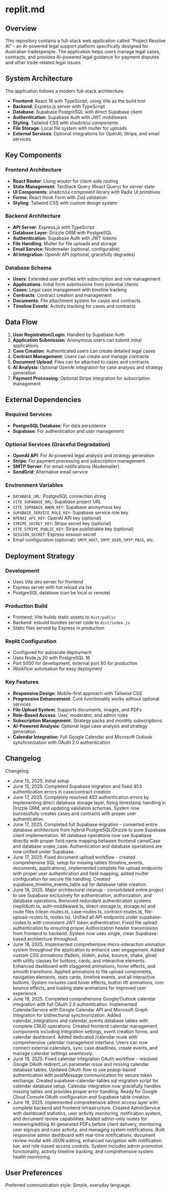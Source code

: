 # replit.md

## Overview

This repository contains a full-stack web application called "Project Resolve AI" - an AI-powered legal support platform specifically designed for Australian tradespeople. The application helps users manage legal cases, contracts, and provides AI-powered legal guidance for payment disputes and other trade-related legal issues.

## System Architecture

The application follows a modern full-stack architecture:

- **Frontend**: React 18 with TypeScript, using Vite as the build tool
- **Backend**: Express.js server with TypeScript
- **Database**: Supabase PostgreSQL with direct Supabase client
- **Authentication**: Supabase Auth with JWT middleware
- **Styling**: Tailwind CSS with shadcn/ui components
- **File Storage**: Local file system with multer for uploads
- **External Services**: Optional integrations for OpenAI, Stripe, and email services

## Key Components

### Frontend Architecture
- **React Router**: Using wouter for client-side routing
- **State Management**: TanStack Query (React Query) for server state
- **UI Components**: shadcn/ui component library with Radix UI primitives
- **Forms**: React Hook Form with Zod validation
- **Styling**: Tailwind CSS with custom design system

### Backend Architecture
- **API Server**: Express.js with TypeScript
- **Database Layer**: Drizzle ORM with PostgreSQL
- **Authentication**: Supabase Auth with JWT tokens
- **File Handling**: Multer for file uploads and storage
- **Email Service**: Nodemailer (optional, configurable)
- **AI Integration**: OpenAI API (optional, gracefully degrades)

### Database Schema
- **Users**: Extended user profiles with subscription and role management
- **Applications**: Initial form submissions from potential clients
- **Cases**: Legal case management with timeline tracking
- **Contracts**: Contract creation and management
- **Documents**: File attachment system for cases and contracts
- **Timeline Events**: Activity tracking for cases and contracts

## Data Flow

1. **User Registration/Login**: Handled by Supabase Auth
2. **Application Submission**: Anonymous users can submit initial applications
3. **Case Creation**: Authenticated users can create detailed legal cases
4. **Contract Management**: Users can create and manage contracts
5. **Document Upload**: Files can be attached to cases and contracts
6. **AI Analysis**: Optional OpenAI integration for case analysis and strategy generation
7. **Payment Processing**: Optional Stripe integration for subscription management

## External Dependencies

### Required Services
- **PostgreSQL Database**: For data persistence
- **Supabase**: For authentication and user management

### Optional Services (Graceful Degradation)
- **OpenAI API**: For AI-powered legal analysis and strategy generation
- **Stripe**: For payment processing and subscription management
- **SMTP Server**: For email notifications (Nodemailer)
- **SendGrid**: Alternative email service

### Environment Variables
- `DATABASE_URL`: PostgreSQL connection string
- `VITE_SUPABASE_URL`: Supabase project URL
- `VITE_SUPABASE_ANON_KEY`: Supabase anonymous key
- `SUPABASE_SERVICE_ROLE_KEY`: Supabase service role key
- `OPENAI_API_KEY`: OpenAI API key (optional)
- `STRIPE_SECRET_KEY`: Stripe secret key (optional)
- `VITE_STRIPE_PUBLIC_KEY`: Stripe publishable key (optional)
- `SESSION_SECRET`: Express session secret
- Email configuration (optional): `SMTP_HOST`, `SMTP_USER`, `SMTP_PASS`, etc.

## Deployment Strategy

### Development
- Uses Vite dev server for frontend
- Express server with hot reload via tsx
- PostgreSQL database (can be local or remote)

### Production Build
- Frontend: Vite builds static assets to `dist/public`
- Backend: esbuild bundles server code to `dist/index.js`
- Static files served by Express in production

### Replit Configuration
- Configured for autoscale deployment
- Uses Node.js 20 with PostgreSQL 16
- Port 5000 for development, external port 80 for production
- Workflow automation for easy deployment

### Key Features
- **Responsive Design**: Mobile-first approach with Tailwind CSS
- **Progressive Enhancement**: Core functionality works without optional services
- **File Upload System**: Supports documents, images, and PDFs
- **Role-Based Access**: User, moderator, and admin roles
- **Subscription Management**: Strategy packs and monthly subscriptions
- **AI-Powered Analysis**: Optional legal case analysis and strategy generation
- **Calendar Integration**: Full Google Calendar and Microsoft Outlook synchronization with OAuth 2.0 authentication

## Changelog

Changelog:
- June 15, 2025. Initial setup
- June 15, 2025. Completed Supabase migration and fixed 403 authentication errors in case/contract creation
- June 17, 2025. Completely resolved 403 authentication errors by implementing direct database storage layer, fixing timestamp handling in Drizzle ORM, and updating validation schemas. System now successfully creates cases and contracts with proper user authentication.
- June 17, 2025. Completed full Supabase migration - converted entire database architecture from hybrid PostgreSQL/Drizzle to pure Supabase client implementation. All database operations now use Supabase directly with proper field name mapping between frontend camelCase and database snake_case. Authentication and database operations are now unified under Supabase.
- June 17, 2025. Fixed document upload workflow - created comprehensive SQL setup for missing tables (timeline_events, documents, applications), implemented complete file upload endpoints with proper user authentication and field mapping, added multer configuration for secure file handling. Created supabase_timeline_events_table.sql for database table creation.
- June 18, 2025. Major architectural cleanup - consolidated entire project to use Supabase exclusively for authentication, authorization, and database operations. Removed redundant authentication systems (replitAuth.ts, auth-middleware.ts, direct-storage.ts, storage.ts) and route files (clean-routes.ts, case-routes.ts, contract-routes.ts, file-upload-routes.ts, routes.ts). Unified all API endpoints under supabase-routes.ts with consistent JWT token authentication. Fixed file upload authentication by ensuring proper Authorization header transmission from frontend to backend. System now uses single, clean Supabase-based architecture throughout.
- June 18, 2025. Implemented comprehensive micro-interaction animation system throughout the application to enhance user engagement. Added custom CSS animations (fadeIn, slideIn, pulse, bounce, shake, glow) with utility classes for buttons, cards, and interactive elements. Enhanced dashboard with staggered animations, hover effects, and smooth transitions. Applied animations to file upload components, navigation elements, stats cards, timeline events, and all interactive buttons. System includes card hover effects, button lift animations, icon bounce effects, and loading state animations for improved user experience.
- June 19, 2025. Completed comprehensive Google/Outlook calendar integration with full OAuth 2.0 authentication. Implemented CalendarService with Google Calendar API and Microsoft Graph integration for bidirectional synchronization. Added calendar_integrations and calendar_events database tables with complete CRUD operations. Created frontend calendar management components including integration settings, event creation forms, and calendar dashboard. Added dedicated /calendar route with comprehensive calendar management interface. Users can now connect external calendars, sync case deadlines, create events, and manage calendar settings seamlessly.
- June 19, 2025. Fixed calendar integration OAuth workflow - resolved Google OAuth redirect_uri parameter issue and missing calendar database tables. Updated OAuth flow to use popup-based authentication with postMessage communication for secure token exchange. Created supabase-calendar-tables.sql migration script for calendar database setup. Calendar integration now gracefully handles missing tables and provides proper error handling. Ready for Google Cloud Console OAuth configuration and Supabase table creation.
- June 19, 2025. Implemented comprehensive admin access layer with complete backend and frontend infrastructure. Created AdminService with dashboard statistics, user activity monitoring, notification system, and document review capabilities. Added admin-only routes for reviewing/editing AI-generated PDFs before client delivery, monitoring user signups and case activity, and managing system notifications. Built responsive admin dashboard with real-time notifications, document review modal with JSON editing, enhanced navigation with notification bar, and role-based access controls. System includes admin promotion functionality, activity timeline tracking, and comprehensive system health monitoring.

## User Preferences

Preferred communication style: Simple, everyday language.